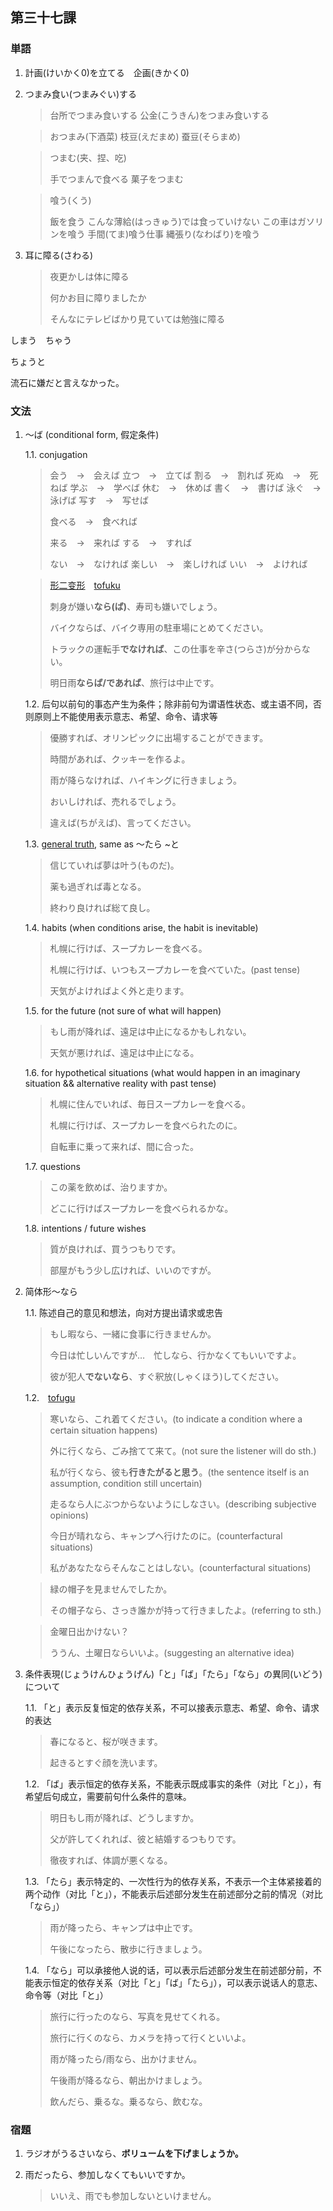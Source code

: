 ## 第三十七課

### 単語

1. 計画(けいかく0)を立てる　企画(きかく0) 

1. つまみ食い(つまみぐい)する

    > 台所でつまみ食いする
    > 公金(こうきん)をつまみ食いする

    > おつまみ(下酒菜)
    > 枝豆(えだまめ)
    > 蚕豆(そらまめ)
    
    > つまむ(夹、捏、吃)
    >
    > 手でつまんで食べる
    > 菓子をつまむ　

    > 喰う(くう)
    >
    > 飯を食う
    > こんな薄給(はっきゅう)では食っていけない
    > この車はガソリンを喰う
    > 手間(てま)喰う仕事
    > 縄張り(なわばり)を喰う

1. 耳に障る(さわる)

    > 夜更かしは体に障る
    >
    > 何かお目に障りましたか
    >
    > そんなにテレビばかり見ていては勉強に障る

しまう　ちゃう

ちょうと

流石に嫌だと言えなかった。

### 文法

1. ～ば (conditional form, 假定条件)

    1.1. conjugation

    > 会う　→　会えば
    > 立つ　→　立てば
    > 割る　→　割れば
    > 死ぬ　→　死ねば
    > 学ぶ　→　学べば
    > 休む　→　休めば
    > 書く　→　書けば
    > 泳ぐ　→　泳げば
    > 写す　→　写せば
    > 
    > 食べる　→　食べれば
    >
    > 来る　→　来れば
    > する　→　すれば
    >
    > ない　→　なければ
    > 楽しい　→　楽しければ
    > いい　→　よければ
    
    > [形二变形](https://bunpro.jp/ja/grammar_points/%E3%81%B0)　[tofuku](https://www.tofugu.com/japanese-grammar/i-adjective-conditional-form-kereba/)
    >
    > 刺身が嫌い**なら(ば)**、寿司も嫌いでしょう。
    >
    > バイクならば、バイク専用の駐車場にとめてください。
    >
    > トラックの運転手**でなければ**、この仕事を辛さ(つらさ)が分からない。
    >
    > 明日雨**ならば/であれば**、旅行は中止です。


    1.2. 后句以前句的事态产生为条件；除非前句为谓语性状态、或主语不同，否则原则上不能使用表示意志、希望、命令、请求等

    > 優勝すれば、オリンピックに出場することができます。
    > 
    > 時間があれば、クッキーを作るよ。
    > 
    > 雨が降らなければ、ハイキングに行きましょう。
    >
    > おいしければ、売れるでしょう。
    >
    > 違えば(ちがえば)、言ってください。

    1.3. [general truth](https://www.tofugu.com/japanese-grammar/verb-conditional-form-ba/), same as ～たら ~と

    > 信じていれば夢は叶う(ものだ)。
    >
    > 薬も過ぎれば毒となる。
    >
    > 終わり良ければ総て良し。

    1.4. habits (when conditions arise, the habit is inevitable)

    > 札幌に行けば、スープカレーを食べる。
    >
    > 札幌に行けば、いつもスープカレーを食べていた。(past tense)
    >
    > 天気がよければよく外と走ります。

    1.5. for the future (not sure of what will happen)

    > もし雨が降れば、遠足は中止になるかもしれない。
    >
    > 天気が悪ければ、遠足は中止になる。

    1.6. for hypothetical situations (what would happen in an imaginary situation && alternative reality with past tense)

    > 札幌に住んでいれば、毎日スープカレーを食べる。
    >
    > 札幌に行けば、スープカレーを食べられたのに。
    >
    > 自転車に乗って来れば、間に合った。

    1.7. questions

    > この薬を飲めば、治りますか。
    >
    > どこに行けばスープカレーを食べられるかな。

    1.8. intentions / future wishes

    > 質が良ければ、買うつもりです。
    >
    > 部屋がもう少し広ければ、いいのですが。

1. 简体形～なら

    1.1. 陈述自己的意见和想法，向对方提出请求或忠告

    > もし暇なら、一緒に食事に行きませんか。
    >
    > 今日は忙しいんですが…　忙しなら、行かなくてもいいですよ。
    >
    > 彼が犯人**でないなら**、すぐ釈放(しゃくほう)してください。

    1.2.　[tofugu](https://www.tofugu.com/japanese-grammar/conditional-form-nara/)

    > 寒いなら、これ着てください。(to indicate a condition where a certain situation happens)
    >
    > 外に行くなら、ごみ捨てて来て。(not sure the listener will do sth.)
    >
    > 私が行くなら、彼も**行きたがると思う**。(the sentence itself is an assumption, condition still uncertain)
    >
    > 走るなら人にぶつからないようにしなさい。(describing subjective opinions)
    >
    > 今日が晴れなら、キャンプへ行けたのに。(counterfactural situations)
    >
    > 私があなたならそんなことはしない。(counterfactural situations)
    
    > 緑の帽子を見ませんでしたか。
    >
    > その帽子なら、さっき誰かが持って行きましたよ。(referring to sth.)
    
    > 金曜日出かけない？
    >
    > ううん、土曜日ならいいよ。(suggesting an alternative idea)

1. 条件表現(じょうけんひょうげん)「と」「ば」「たら」「なら」の異同(いどう)について

    1.1. 「と」表示反复恒定的依存关系，不可以接表示意志、希望、命令、请求的表达

    > 春になると、桜が咲きます。
    >
    > 起きるとすぐ顔を洗います。

    1.2. 「ば」表示恒定的依存关系，不能表示既成事实的条件（对比「と」），有希望后句成立，需要前句什么条件的意味。

    > 明日もし雨が降れば、どうしますか。
    >
    > 父が許してくれれば、彼と結婚するつもりです。
    >
    > 徹夜すれば、体調が悪くなる。

    1.3. 「たら」表示特定的、一次性行为的依存关系，不表示一个主体紧接着的两个动作（对比「と」），不能表示后述部分发生在前述部分之前的情况（对比「なら」）

    > 雨が降ったら、キャンプは中止です。
    >
    > 午後になったら、散歩に行きましょう。

    1.4. 「なら」可以承接他人说的话，可以表示后述部分发生在前述部分前，不能表示恒定的依存关系（对比「と」「ば」「たら」），可以表示说话人的意志、命令等（对比「と」）

    > 旅行に行ったのなら、写真を見せてくれる。
    >
    > 旅行に行くのなら、カメラを持って行くといいよ。
    >
    > 雨が降ったら/雨なら、出かけません。
    >
    > 午後雨が降るなら、朝出かけましょう。
    >
    > 飲んだら、乗るな。乗るなら、飲むな。

### 宿題

1. ラジオがうるさいなら、**ボリュームを下げましょうか。**

1. 雨だったら、参加しなくてもいいですか。

    > いいえ、雨でも参加しないといけません。

